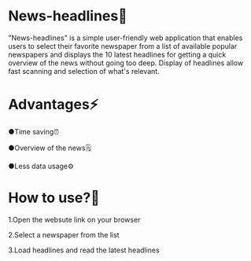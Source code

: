 # News-headlines📰
"News-headlines" is a simple user-friendly web application that enables users to select their favorite newspaper from a list of available popular newspapers and displays the 10 latest headlines for getting a quick overview of the news without going too deep. Display of headlines allow fast scanning and selection of what's relevant.

# Advantages⚡️

●Time saving⏰️

●Overview of the news🗒

●Less data usage⚙️

# How to use?🤔

1.Open the websute link on your browser

2.Select a newspaper from the list

3.Load headlines and read the latest headlines




